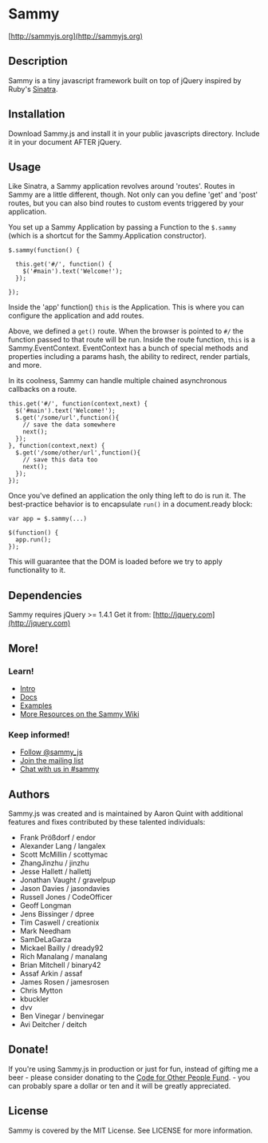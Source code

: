 # Sammy

[http://sammyjs.org](http://sammyjs.org)

## Description

Sammy is a tiny javascript framework built on top of jQuery inspired by Ruby's [Sinatra](http://sinatrarb.com).

## Installation

Download Sammy.js and install it in your public javascripts directory.
Include it in your document AFTER jQuery.

## Usage

Like Sinatra, a Sammy application revolves around 'routes'. Routes in Sammy are a little different, though. Not only can you define 'get' and 'post' routes, but you can also bind routes to custom events triggered by your application.

You set up a Sammy Application by passing a Function to the `$.sammy` (which is a shortcut for the Sammy.Application constructor).

    $.sammy(function() {

      this.get('#/', function() {
        $('#main').text('Welcome!');
      });

    });

Inside the 'app' function() `this` is the Application. This is where you can configure the application and add routes.

Above, we defined a `get()` route. When the browser is pointed to `#/` the function passed to that route will be run. Inside the route function, `this` is a Sammy.EventContext. EventContext has a bunch of special methods and properties including a params hash, the ability to redirect, render partials, and more.

In its coolness, Sammy can handle multiple chained asynchronous callbacks on a route.

    this.get('#/', function(context,next) {
      $('#main').text('Welcome!');
      $.get('/some/url',function(){
        // save the data somewhere
        next();
      });
    }, function(context,next) {
      $.get('/some/other/url',function(){
        // save this data too
        next();
      });
    });


Once you've defined an application the only thing left to do is run it. The best-practice behavior is to encapsulate `run()` in a document.ready block:

    var app = $.sammy(...)

    $(function() {
      app.run();
    });

This will guarantee that the DOM is loaded before we try to apply functionality to it.

## Dependencies

Sammy requires jQuery >= 1.4.1
Get it from: [http://jquery.com](http://jquery.com)

## More!

### Learn!

* [Intro](http://code.quirkey.com/sammy)
* [Docs](http://code.quirkey.com/sammy/docs/)
* [Examples](http://github.com/quirkey/sammy/tree/master/examples/)
* [More Resources on the Sammy Wiki](http://github.com/quirkey/sammy/wiki/)

### Keep informed!

* [Follow @sammy_js](http://twitter.com/sammy_js)
* [Join the mailing list](http://groups.google.com/group/sammyjs)
* [Chat with us in #sammy](irc://irc.freenode.net/#sammy)

## Authors

Sammy.js was created and is maintained by Aaron Quint <aaron at quirkey.com> with additional features and fixes contributed by these talented individuals:

* Frank Prößdorf / endor
* Alexander Lang / langalex
* Scott McMillin / scottymac
* ZhangJinzhu / jinzhu
* Jesse Hallett / hallettj
* Jonathan Vaught / gravelpup
* Jason Davies / jasondavies
* Russell Jones / CodeOfficer
* Geoff Longman
* Jens Bissinger / dpree
* Tim Caswell / creationix
* Mark Needham
* SamDeLaGarza
* Mickael Bailly / dready92
* Rich Manalang / manalang
* Brian Mitchell / binary42
* Assaf Arkin / assaf
* James Rosen / jamesrosen
* Chris Mytton
* kbuckler
* dvv
* Ben Vinegar / benvinegar
* Avi Deitcher / deitch

## Donate!

If you're using Sammy.js in production or just for fun, instead of gifting me a beer - please consider donating to the [Code for Other People Fund](http://pledgie.com/campaigns/15239). - you can probably spare a dollar or ten and it will be greatly appreciated.

## License

Sammy is covered by the MIT License. See LICENSE for more information.

